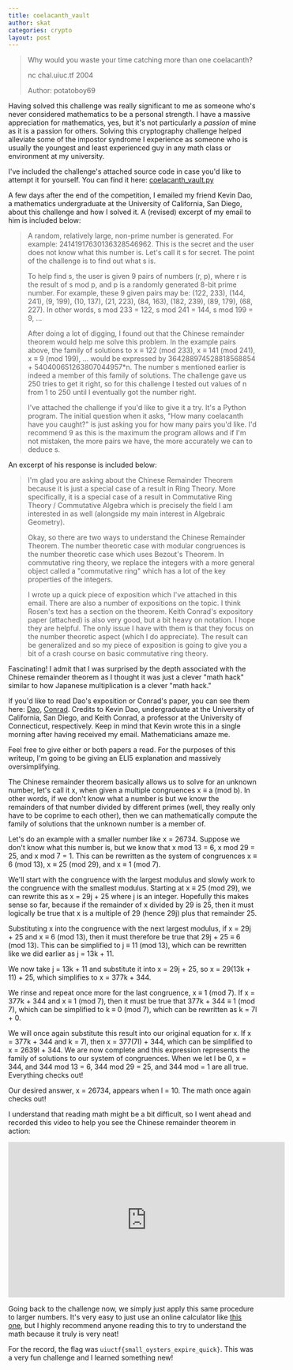 ```yaml
---
title: coelacanth_vault
author: skat
categories: crypto
layout: post
---
```


> Why would you waste your time catching more than one coelacanth?
> 
> nc chal.uiuc.tf 2004
> 
> Author: potatoboy69

Having solved this challenge was really significant to me as someone who's never considered mathematics to be a personal strength. I have a massive appreciation for mathematics, yes, but it's not particularly a *passion* of mine as it is a passion for others. Solving this cryptography challenge helped alleviate some of the impostor syndrome I experience as someone who is usually the youngest and least experienced guy in any math class or environment at my university.

I've included the challenge's attached source code in case you'd like to attempt it for yourself. You can find it here: [coelacanth\_vault.py](/uploads/2020-07-26/coelacanth_vault.py)

A few days after the end of the competition, I emailed my friend Kevin Dao, a mathematics undergraduate at the University of California, San Diego, about this challenge and how I solved it. A (revised) excerpt of my email to him is included below:

> A random, relatively large, non-prime number is generated. For example: 24141917630136328546962. This is the secret and the user does not know what this number is. Let's call it s for secret. The point of the challenge is to find out what s is.
>
> To help find s, the user is given 9 pairs of numbers (r, p),  where r is the result of s mod p, and p is a randomly generated 8-bit prime number. For example, these 9 given pairs may be: (122, 233), (144, 241), (9, 199), (10, 137), (21, 223), (84, 163), (182, 239), (89, 179), (68, 227). In other words, s mod 233 = 122, s mod 241 = 144, s mod 199 = 9, ...
>
> After doing a lot of digging, I found out that the Chinese remainder theorem would help me solve this problem. In the example pairs above, the family of solutions to x ≡ 122 (mod 233), x ≡ 141 (mod 241), x ≡ 9 (mod 199), ... would be expressed by 364288974528818568854 + 540400651263807044957\*n. The number s mentioned earlier is indeed a member of this family of solutions. The challenge gave us 250 tries to get it right, so for this challenge I tested out values of n from 1 to 250 until I eventually got the number right.
>
> I've attached the challenge if you'd like to give it a try. It's a Python program. The initial question when it asks, "How many coelacanth have you caught?" is just asking you for how many pairs you'd like. I'd recommend 9 as this is the maximum the program allows and if I'm not mistaken, the more pairs we have, the more accurately we can to deduce s.

An excerpt of his response is included below:

> I'm glad you are asking about the Chinese Remainder Theorem because it is just a special case of a result in Ring Theory. More specifically, it is a special case of a result in Commutative Ring Theory / Commutative Algebra which is precisely the field I am interested in as well (alongside my main interest in Algebraic Geometry). 
> 
> Okay, so there are two ways to understand the Chinese Remainder Theorem. The number theoretic case with modular congruences is the number theoretic case which uses Bezout's Theorem. In commutative ring theory, we replace the integers with a more general object called a "commutative ring" which has a lot of the key properties of the integers.
> 
> I wrote up a quick piece of exposition which I've attached in this email. There are also a number of expositions on the topic. I think Rosen's text has a section on the theorem. Keith Conrad's expository paper (attached) is also very good, but a bit heavy on notation. I hope they are helpful. The only issue I have with them is that they focus on the number theoretic aspect (which I do appreciate). The result can be generalized and so my piece of exposition is going to give you a bit of a crash course on basic commutative ring theory.

Fascinating! I admit that I was surprised by the depth associated with the Chinese remainder theorem as I thought it was just a clever "math hack" similar to how Japanese multiplication is a clever "math hack."

If you'd like to read Dao's exposition or Conrad's paper, you can see them here: [Dao](/uploads/2020-07-26/CRT-KevinDao.pdf), [Conrad](/uploads/2020-07-26/CRT-KeithConrad.pdf). Credits to Kevin Dao, undergraduate at the University of California, San Diego, and Keith Conrad, a professor at the University of Connecticut, respectively. Keep in mind that Kevin wrote this in a single morning after having received my email. Mathematicians amaze me.

Feel free to give either or both papers a read. For the purposes of this writeup, I'm going to be giving an ELI5 explanation and massively oversimplifying.

The Chinese remainder theorem basically allows us to solve for an unknown number, let's call it x, when given a multiple congruences x ≡ a (mod b). In other words, if we don't know what a number is but we know the remainders of that number divided by different primes (well, they really only have to be coprime to each other), then we can mathematically compute the family of solutions that the unknown number is a member of.

Let's do an example with a smaller number like x = 26734. Suppose we don't know what this number is, but we know that x mod 13 = 6, x mod 29 = 25, and x mod 7 = 1. This can be rewritten as the system of congruences x ≡ 6 (mod 13), x ≡ 25 (mod 29), and x ≡ 1 (mod 7).

We'll start with the congruence with the largest modulus and slowly work to the congruence with the smallest modulus. Starting at x ≡ 25 (mod 29), we can rewrite this as x = 29j + 25 where j is an integer. Hopefully this makes sense so far, because if the remainder of x divided by 29 is 25, then it must logically be true that x is a multiple of 29 (hence 29j) plus that remainder 25.

Substituting x into the congruence with the next largest modulus, if x = 29j + 25 and x ≡ 6 (mod 13), then it must therefore be true that 29j + 25 ≡ 6 (mod 13). This can be simplified to j ≡ 11 (mod 13), which can be rewritten like we did earlier as j = 13k + 11.

We now take j = 13k + 11 and substitute it into x = 29j + 25, so x = 29(13k + 11) + 25, which simplifies to x = 377k + 344.

We rinse and repeat once more for the last congruence, x ≡ 1 (mod 7). If x = 377k + 344 and x ≡ 1 (mod 7), then it must be true that 377k + 344 ≡ 1 (mod 7), which can be simplified to k ≡ 0 (mod 7), which can be rewritten as k = 7l + 0.

We will once again substitute this result into our original equation for x. If x = 377k + 344 and k = 7l, then x = 377(7l) + 344, which can be simplified to x = 2639l + 344. We are now complete and this expression represents the family of solutions to our system of congruences. When we let l be 0, x = 344, and 344 mod 13 = 6, 344 mod 29 = 25, and 344 mod = 1 are all true. Everything checks out!

Our desired answer, x = 26734, appears when l = 10. The math once again checks out!

I understand that reading math might be a bit difficult, so I went ahead and recorded this video to help you see the Chinese remainder theorem in action:

<iframe width="560" height="315" src="https://www.youtube.com/embed/lw-oBDiBleI" frameborder="0" allow="accelerometer; autoplay; encrypted-media; gyroscope; picture-in-picture" allowfullscreen></iframe>

Going back to the challenge now, we simply just apply this same procedure to larger numbers. It's very easy to just use an online calculator like [this one](https://comnuan.com/cmnn02/cmnn0200a/cmnn0200a.php), but I highly recommend anyone reading this to try to understand the math because it truly is very neat!

For the record, the flag was `uiuctf{small_oysters_expire_quick}`. This was a very fun challenge and I learned something new!
